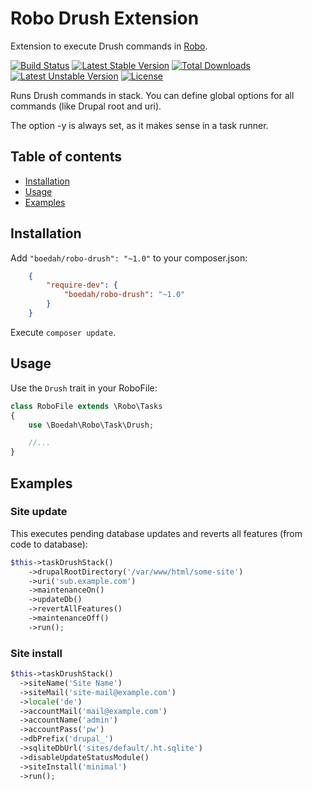 # Robo Drush Extension

Extension to execute Drush commands in [Robo](https://github.com/Codegyre/Robo).

[![Build Status](https://travis-ci.org/boedah/robo-drush.svg?branch=master)](https://travis-ci.org/boedah/robo-drush) [![Latest Stable Version](https://poser.pugx.org/boedah/robo-drush/v/stable.png)](https://packagist.org/packages/boedah/robo-drush) [![Total Downloads](https://poser.pugx.org/boedah/robo-drush/downloads.png)](https://packagist.org/packages/boedah/robo-drush) [![Latest Unstable Version](https://poser.pugx.org/boedah/robo-drush/v/unstable.png)](https://packagist.org/packages/boedah/robo-drush) [![License](https://poser.pugx.org/boedah/robo-drush/license.png)](https://packagist.org/packages/boedah/robo-drush)

Runs Drush commands in stack. You can define global options for all commands (like Drupal root and uri).

The option -y is always set, as it makes sense in a task runner.

## Table of contents
- [Installation](#installation)
- [Usage](#usage)
- [Examples](#examples)

## Installation

Add `"boedah/robo-drush": "~1.0"` to your composer.json:

```json
    {
        "require-dev": {
            "boedah/robo-drush": "~1.0"
        }
    }
```

Execute `composer update`.

## Usage

Use the `Drush` trait in your RoboFile:

```php
class RoboFile extends \Robo\Tasks
{
    use \Boedah\Robo\Task\Drush;

    //...
}
```

## Examples

### Site update

This executes pending database updates and reverts all features (from code to database):

```php
$this->taskDrushStack()
    ->drupalRootDirectory('/var/www/html/some-site')
    ->uri('sub.example.com')
    ->maintenanceOn()
    ->updateDb()
    ->revertAllFeatures()
    ->maintenanceOff()
    ->run();
```

### Site install

```php
$this->taskDrushStack()
  ->siteName('Site Name')
  ->siteMail('site-mail@example.com')
  ->locale('de')
  ->accountMail('mail@example.com')
  ->accountName('admin')
  ->accountPass('pw')
  ->dbPrefix('drupal_')
  ->sqliteDbUrl('sites/default/.ht.sqlite')
  ->disableUpdateStatusModule()
  ->siteInstall('minimal')
  ->run();
```
